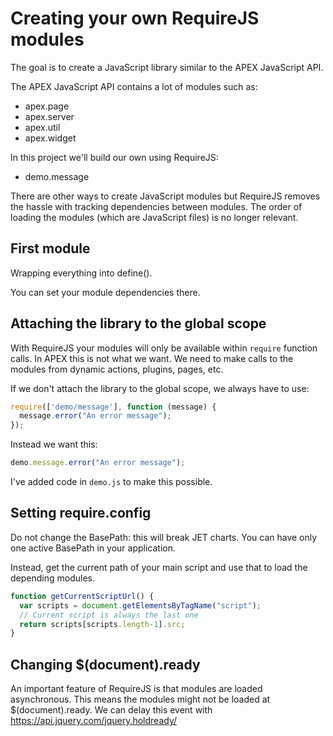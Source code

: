 # Creating your own RequireJS modules

The goal is to create a JavaScript library similar to the APEX JavaScript API.

The APEX JavaScript API contains a lot of modules such as:

- apex.page
- apex.server
- apex.util
- apex.widget

In this project we'll build our own using RequireJS:

- demo.message

There are other ways to create JavaScript modules but RequireJS removes the hassle with tracking dependencies between modules. The order of loading the modules (which are JavaScript files) is no longer relevant.

## First module

Wrapping everything into define().

You can set your module dependencies there.

## Attaching the library to the global scope

With RequireJS your modules will only be available within `require` function calls. In APEX this is not what we want. 
We need to make calls to the modules from dynamic actions, plugins, pages, etc. 

If we don't attach the library to the global scope, we always have to use:

```javascript
require(['demo/message'], function (message) {
  message.error("An error message");
});
```

Instead we want this:
```javascript
demo.message.error("An error message");
```

I've added code in `demo.js` to make this possible.

## Setting require.config

Do not change the BasePath: this will break JET charts. You can have only one active BasePath in your application.

Instead, get the current path of your main script and use that to load the depending modules.

```javascript
function getCurrentScriptUrl() {
  var scripts = document.getElementsByTagName("script");
  // Current script is always the last one
  return scripts[scripts.length-1].src;
}
```

## Changing $(document).ready

An important feature of RequireJS is that modules are loaded asynchronous. This means the modules might not be loaded at $(document).ready. We can delay this event with https://api.jquery.com/jquery.holdready/
